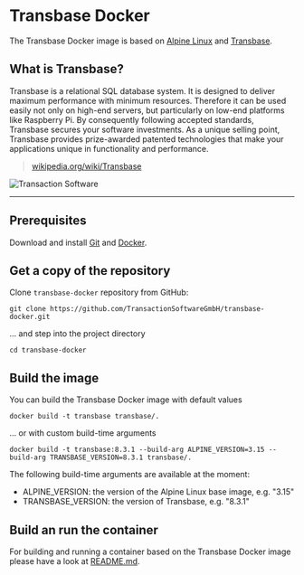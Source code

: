 # Transbase Docker

The Transbase Docker image is based on [Alpine Linux](https://www.alpinelinux.org) 
and [Transbase](https://www.transaction.de/en/products/transbase).

## What is Transbase?

Transbase is a relational SQL database system. 
It is designed to deliver maximum performance with minimum resources. 
Therefore it can be used easily not only on high-end servers, 
but particularly on low-end platforms like Raspberry Pi. 
By consequently following accepted standards, Transbase secures your software investments. 
As a unique selling point, Transbase provides prize-awarded patented technologies 
that make your applications unique in functionality and performance.

> [wikipedia.org/wiki/Transbase](https://en.wikipedia.org/wiki/Transbase)

![Transaction Software](https://www.transaction.de/fileadmin/logos/transaction_logo_2x.png)

---

## Prerequisites

Download and install [Git](https://git-scm.com/downloads) 
and [Docker](https://docs.docker.com/get-docker/).

## Get a copy of the repository

Clone `transbase-docker` repository from GitHub:  
```
git clone https://github.com/TransactionSoftwareGmbH/transbase-docker.git
```
... and step into the project directory
```
cd transbase-docker
```
## Build the image

You can build the Transbase Docker image with default values
```
docker build -t transbase transbase/.
```
... or with custom build-time arguments
```
docker build -t transbase:8.3.1 --build-arg ALPINE_VERSION=3.15 --build-arg TRANSBASE_VERSION=8.3.1 transbase/.
```
The following build-time arguments are available at the moment:
* ALPINE_VERSION: the version of the Alpine Linux base image, e.g. "3.15"
* TRANSBASE_VERSION: the version of Transbase, e.g. "8.3.1"

## Build an run the container

For building and running a container based on the Transbase Docker image 
please have a look at 
[README.md](https://github.com/TransactionSoftwareGmbH/transbase-docker/tree/master/transbase).